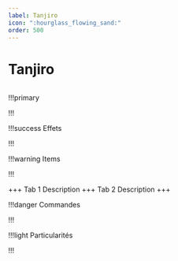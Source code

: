 ```yaml
---
label: Tanjiro
icon: ":hourglass_flowing_sand:"
order: 500
---
```


# Tanjiro

```txt

```

!!!primary

!!!

!!!success Effets

!!!

!!!warning Items

!!!

+++ Tab 1
Description
+++ Tab 2 
Description
+++

!!!danger Commandes

!!!

!!!light Particularités

!!!
